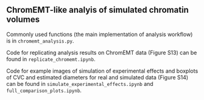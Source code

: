 ## ChromEMT-like analyis of simulated chromatin volumes

Commonly used functions (the main implementation of analysis workflow) is in ```chromemt_analysis.py```.

Code for replicating analysis results on ChromEMT data (Figure S13) can be found in ```replicate_chromemt.ipynb```.

Code for example images of simulation of experimental effects and boxplots of CVC and estimated diameters for real and simulated data (Figure S14) can be found in ```simulate_experimental_effects.ipynb``` and ```full_comparison_plots.ipynb```.